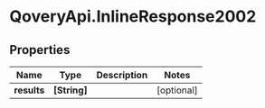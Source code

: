 # QoveryApi.InlineResponse2002

## Properties

Name | Type | Description | Notes
------------ | ------------- | ------------- | -------------
**results** | **[String]** |  | [optional] 


